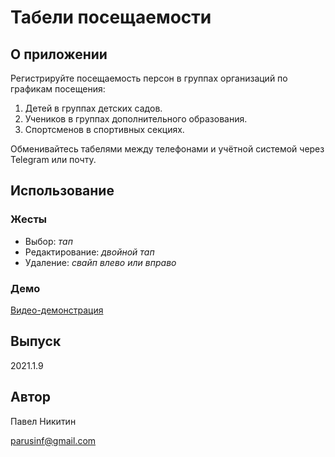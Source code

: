 # Табели посещаемости

## О приложении

Регистрируйте посещаемость персон в группах организаций по графикам посещения:

1. Детей в группах детских садов.
2. Учеников в группах дополнительного образования.
3. Спортсменов в спортивных секциях.

Обменивайтесь табелями между телефонами и учётной системой через Telegram или почту.

## Использование

### Жесты

* Выбор: _тап_
* Редактирование: _двойной тап_
* Удаление: _свайп влево или вправо_

### Демо
[Видео-демонстрация](https://youtu.be/vvLaug6BrWo)

## Выпуск

2021.1.9

## Автор

Павел Никитин

[parusinf@gmail.com](mailto:parusinf@gmail.com)

